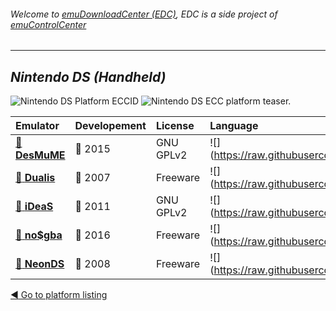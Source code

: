 ###### Welcome to [emuDownloadCenter (EDC)](https://github.com/PhoenixInteractiveNL/emuDownloadCenter/wiki/), EDC is a side project of [emuControlCenter](https://github.com/PhoenixInteractiveNL/emuControlCenter/wiki/)
***
## _Nintendo DS (Handheld)_
![](https://raw.githubusercontent.com/wiki/PhoenixInteractiveNL/emuDownloadCenter/images_platform/ecc_nds_cell.png "Nintendo DS Platform ECCID")
![](https://raw.githubusercontent.com/wiki/PhoenixInteractiveNL/emuDownloadCenter/images_platform/ecc_nds_teaser.png "Nintendo DS ECC platform teaser.")

| Emulator | Developement | License | Language |
|:---------|:-------------|:--------|:---------|
| [:file_folder: **DesMuME**](https://github.com/PhoenixInteractiveNL/emuDownloadCenter/wiki/Emulator-desmume#menu) | :large_blue_circle: 2015 | GNU GPLv2 | ![](https://raw.githubusercontent.com/wiki/PhoenixInteractiveNL/emuDownloadCenter/images_flags/icon_flag_EN_24.png |
| [:file_folder: **Dualis**](https://github.com/PhoenixInteractiveNL/emuDownloadCenter/wiki/Emulator-dualis#menu) | :red_circle: 2007 | Freeware | ![](https://raw.githubusercontent.com/wiki/PhoenixInteractiveNL/emuDownloadCenter/images_flags/icon_flag_EN_24.png |
| [:file_folder: **iDeaS**](https://github.com/PhoenixInteractiveNL/emuDownloadCenter/wiki/Emulator-ideas#menu) | :red_circle: 2011 | GNU GPLv2 | ![](https://raw.githubusercontent.com/wiki/PhoenixInteractiveNL/emuDownloadCenter/images_flags/icon_flag_EN_24.png |
| [:file_folder: **no$gba**](https://github.com/PhoenixInteractiveNL/emuDownloadCenter/wiki/Emulator-nogba#menu) | :large_blue_circle: 2016 | Freeware | ![](https://raw.githubusercontent.com/wiki/PhoenixInteractiveNL/emuDownloadCenter/images_flags/icon_flag_EN_24.png |
| [:file_folder: **NeonDS**](https://github.com/PhoenixInteractiveNL/emuDownloadCenter/wiki/Emulator-neonds#menu) | :red_circle: 2008 | Freeware | ![](https://raw.githubusercontent.com/wiki/PhoenixInteractiveNL/emuDownloadCenter/images_flags/icon_flag_EN_24.png |

[:arrow_backward: Go to platform listing](https://github.com/PhoenixInteractiveNL/emuDownloadCenter/wiki/EDC-Platform-List)
